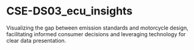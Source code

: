 # CSE-DS03_ecu_insights
Visualizing the gap between emission standards and motorcycle design, facilitating informed consumer decisions and leveraging technology for clear data presentation.
